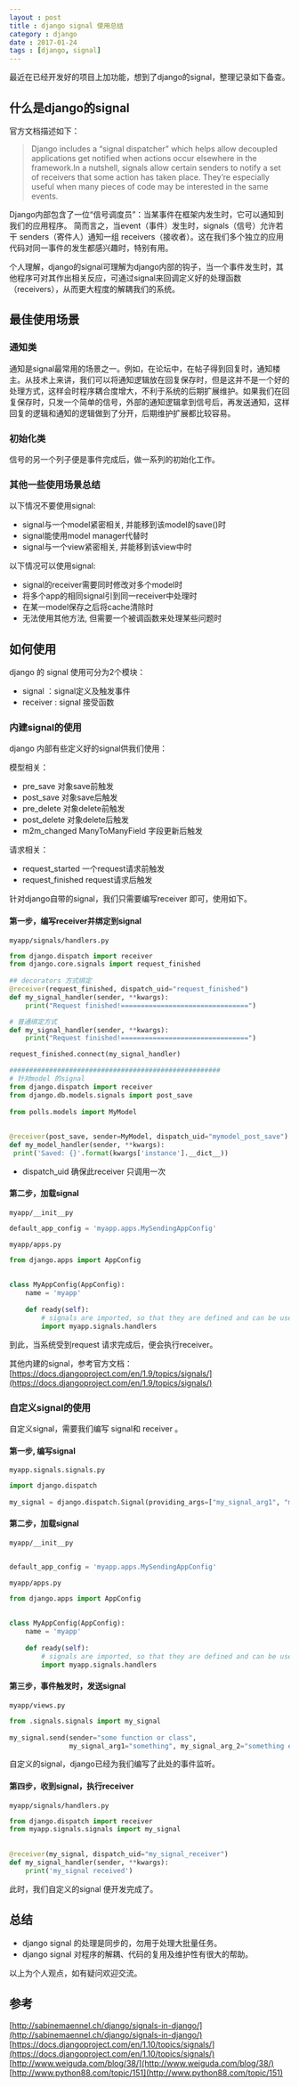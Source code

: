 ```yaml
---
layout : post
title : django signal 使用总结
category : django
date : 2017-01-24
tags : [django, signal]
---
```


最近在已经开发好的项目上加功能，想到了django的signal，整理记录如下备查。

## 什么是django的signal

官方文档描述如下：

>Django includes a “signal dispatcher” which helps allow decoupled applications get notified when actions occur elsewhere in the framework.In a nutshell, signals allow certain senders to notify a set of receivers that some action has taken place. They’re especially useful when many pieces of code may be interested in the same events.

Django内部包含了一位“信号调度员”：当某事件在框架内发生时，它可以通知到我们的应用程序。 简而言之，当event（事件）发生时，signals（信号）允许若干 senders（寄件人）通知一组 receivers（接收者）。这在我们多个独立的应用代码对同一事件的发生都感兴趣时，特别有用。

个人理解，django的signal可理解为django内部的钩子，当一个事件发生时，其他程序可对其作出相关反应，可通过signal来回调定义好的处理函数（receivers），从而更大程度的解耦我们的系统。
<!-- more -->
## 最佳使用场景

### 通知类　

通知是signal最常用的场景之一。例如，在论坛中，在帖子得到回复时，通知楼主。从技术上来讲，我们可以将通知逻辑放在回复保存时，但是这并不是一个好的处理方式，这样会时程序耦合度增大，不利于系统的后期扩展维护。如果我们在回复保存时，只发一个简单的信号，外部的通知逻辑拿到信号后，再发送通知，这样回复的逻辑和通知的逻辑做到了分开，后期维护扩展都比较容易。

### 初始化类

信号的另一个列子便是事件完成后，做一系列的初始化工作。

### 其他一些使用场景总结

以下情况不要使用signal:

- signal与一个model紧密相关, 并能移到该model的save()时
- signal能使用model manager代替时
- signal与一个view紧密相关, 并能移到该view中时

以下情况可以使用signal:

- signal的receiver需要同时修改对多个model时
- 将多个app的相同signal引到同一receiver中处理时
- 在某一model保存之后将cache清除时
- 无法使用其他方法, 但需要一个被调函数来处理某些问题时

## 如何使用

django 的 signal 使用可分为2个模块：

- signal  ：signal定义及触发事件
- receiver  : signal 接受函数

### 内建signal的使用 

django 内部有些定义好的signal供我们使用：

模型相关：

- pre_save 对象save前触发 
- post_save 对象save后触发
- pre_delete 对象delete前触发
- post_delete 对象delete后触发
- m2m_changed ManyToManyField 字段更新后触发

请求相关：

- request_started 一个request请求前触发 
- request_finished request请求后触发

针对django自带的signal，我们只需要编写receiver 即可，使用如下。

#### 第一步，编写receiver并绑定到signal

`myapp/signals/handlers.py` 
```python
from django.dispatch import receiver
from django.core.signals import request_finished
 
## decorators 方式绑定
@receiver(request_finished, dispatch_uid="request_finished")
def my_signal_handler(sender, **kwargs):
    print("Request finished!================================")

# 普通绑定方式
def my_signal_handler(sender, **kwargs):
    print("Request finished!================================")

request_finished.connect(my_signal_handler)

#####################################################
# 针对model 的signal 
from django.dispatch import receiver
from django.db.models.signals import post_save
 
from polls.models import MyModel
 
 
@receiver(post_save, sender=MyModel, dispatch_uid="mymodel_post_save")
def my_model_handler(sender, **kwargs):
 print('Saved: {}'.format(kwargs['instance'].__dict__))

```
- dispatch_uid 确保此receiver 只调用一次 

#### 第二步，加载signal 

`myapp/__init__py`
```python
default_app_config = 'myapp.apps.MySendingAppConfig'
```

`myapp/apps.py`
```python
from django.apps import AppConfig
 
 
class MyAppConfig(AppConfig):
    name = 'myapp'
 
    def ready(self):
        # signals are imported, so that they are defined and can be used
        import myapp.signals.handlers
```

到此，当系统受到request 请求完成后，便会执行receiver。

其他内建的signal，参考官方文档：
[https://docs.djangoproject.com/en/1.9/topics/signals/](https://docs.djangoproject.com/en/1.9/topics/signals/)


### 自定义signal的使用

自定义signal，需要我们编写 signal和 receiver 。

#### 第一步, 编写signal 

`myapp.signals.signals.py`
```python
import django.dispatch
 
my_signal = django.dispatch.Signal(providing_args=["my_signal_arg1", "my_signal_arg_2"])
```

#### 第二步，加载signal 

`myapp/__init__py`
```python
	
default_app_config = 'myapp.apps.MySendingAppConfig'
```

`myapp/apps.py`
```python
from django.apps import AppConfig
 
 
class MyAppConfig(AppConfig):
    name = 'myapp'
 
    def ready(self):
        # signals are imported, so that they are defined and can be used
        import myapp.signals.handlers
```
  
#### 第三步，事件触发时，发送signal 

`myapp/views.py`
```python 
from .signals.signals import my_signal
 
my_signal.send(sender="some function or class",
               my_signal_arg1="something", my_signal_arg_2="something else"])
```
自定义的signal，django已经为我们编写了此处的事件监听。

#### 第四步，收到signal，执行receiver 

`myapp/signals/handlers.py`
```python
from django.dispatch import receiver
from myapp.signals.signals import my_signal
 
 
@receiver(my_signal, dispatch_uid="my_signal_receiver")
def my_signal_handler(sender, **kwargs):
    print('my_signal received')

```

此时，我们自定义的signal 便开发完成了。


## 总结

- django signal 的处理是同步的，勿用于处理大批量任务。
- django signal 对程序的解耦、代码的复用及维护性有很大的帮助。


以上为个人观点，如有疑问欢迎交流。

## 参考

[http://sabinemaennel.ch/django/signals-in-django/](http://sabinemaennel.ch/django/signals-in-django/)
[https://docs.djangoproject.com/en/1.10/topics/signals/](https://docs.djangoproject.com/en/1.10/topics/signals/)
[http://www.weiguda.com/blog/38/](http://www.weiguda.com/blog/38/)
[http://www.python88.com/topic/151](http://www.python88.com/topic/151)

